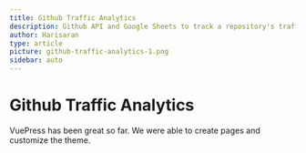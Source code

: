 ```yaml
---
title: Github Traffic Analytics
description: Github API and Google Sheets to track a repository's traffic data
author: Harisaran
type: article
picture: github-traffic-analytics-1.png
sidebar: auto
---
```


# Github Traffic Analytics

VuePress has been great so far. We were able to create pages and customize the theme.